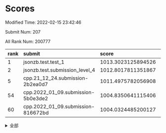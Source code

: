 # Scores

Modified Time: 2022-02-15 23:42:46

Submit Num: 207

All Rank Num: 200777

| rank |               submit               |       score        |       sigma        | pk_num |
| :--- | :--------------------------------- | :----------------- | :----------------- | :----- |
| 1    | jsonzb.test.test_1                 | 1013.3023125894526 | 0.8196447379418855 | 3875   |
| 2    | jsonzb.test.submission_level_4     | 1012.8017811351867 | 0.810800785738544  | 3880   |
| 5    | cpp.21_12_24.submission-2b2ea0d7   | 1011.4975782056908 | 0.7770999258689316 | 3883   |
| 54   | cpp.2022_01_09.submission-5b0e3de2 | 1004.8350641115406 | 0.7224571345282499 | 3879   |
| 60   | cpp.2022_01_09.submission-816672bd | 1004.0324485200127 | 0.7083142156554296 | 3883   |


<details>
<summary>全部</summary>

| rank |                 submit                 |       score        |       sigma        | pk_num |
| :--- | :------------------------------------- | :----------------- | :----------------- | :----- |
| 1    | jsonzb.test.test_1                     | 1013.3023125894526 | 0.8196447379418855 | 3875   |
| 2    | jsonzb.test.submission_level_4         | 1012.8017811351867 | 0.810800785738544  | 3880   |
| 3    | gobigger.level_3.submission_level_3_5  | 1012.4390714842774 | 0.7951510576255688 | 3883   |
| 4    | gobigger.level_3.submission_level_3_23 | 1011.8711294139179 | 0.779065370054214  | 3883   |
| 5    | cpp.21_12_24.submission-2b2ea0d7       | 1011.4975782056908 | 0.7770999258689316 | 3883   |
| 6    | gobigger.level_3.submission_level_3_26 | 1011.323820305962  | 0.7731086231739488 | 3879   |
| 7    | gobigger.level_3.submission_level_3_10 | 1011.2107978861842 | 0.7720718706602276 | 3888   |
| 8    | gobigger.level_3.submission_level_3_39 | 1011.2094415430482 | 0.763241259460639  | 3878   |
| 9    | gobigger.level_3.submission_level_3_30 | 1011.1158917704778 | 0.7643501824601912 | 3884   |
| 10   | gobigger.level_3.submission_level_3_31 | 1010.9009949744752 | 0.7650439555906972 | 3884   |
| 11   | gobigger.level_3.submission_level_3_35 | 1010.8602419470398 | 0.7672686194989391 | 3877   |
| 12   | gobigger.level_3.submission_level_3_16 | 1010.7534904710039 | 0.7614873049638965 | 3879   |
| 13   | gobigger.level_3.submission_level_3_29 | 1010.7251799687663 | 0.7677669025752127 | 3878   |
| 14   | gobigger.level_3.submission_level_3_9  | 1010.6893990339453 | 0.7885481068563819 | 3881   |
| 15   | gobigger.level_3.submission_level_3_21 | 1010.668977239193  | 0.7727759181813381 | 3877   |
| 16   | gobigger.level_3.submission_level_3_2  | 1010.6587111554687 | 0.7687240896908729 | 3881   |
| 17   | gobigger.level_3.submission_level_3_4  | 1010.6366332156863 | 0.7813322587785575 | 3878   |
| 18   | gobigger.level_3.submission_level_3_20 | 1010.6363514140266 | 0.7640514910325088 | 3884   |
| 19   | gobigger.level_3.submission_level_3_45 | 1010.5568208374236 | 0.7756306689795466 | 3882   |
| 20   | gobigger.level_3.submission_level_3_38 | 1010.4322102352593 | 0.7889607158173484 | 3878   |
| 21   | gobigger.level_3.submission_level_3_14 | 1010.3559219188663 | 0.7588921486631629 | 3890   |
| 22   | gobigger.level_3.submission_level_3_17 | 1010.1132037623748 | 0.7562388588862806 | 3880   |
| 23   | gobigger.level_3.submission_level_3_18 | 1010.09694878128   | 0.7560422872231722 | 3880   |
| 24   | gobigger.level_3.submission_level_3_42 | 1010.0584551482051 | 0.7410749325646224 | 3877   |
| 25   | gobigger.level_3.submission_level_3_8  | 1010.0271154264105 | 0.766034783076825  | 3885   |
| 26   | gobigger.level_3.submission_level_3_24 | 1010.0198549492358 | 0.7539595237562223 | 3879   |
| 27   | gobigger.level_3.submission_level_3_7  | 1009.9993723593698 | 0.7631577022328642 | 3881   |
| 28   | gobigger.level_3.submission_level_3_32 | 1009.9152700738246 | 0.7502952784105101 | 3876   |
| 29   | gobigger.level_3.submission_level_3_1  | 1009.7494459169004 | 0.7570955416065708 | 3875   |
| 30   | gobigger.level_3.submission_level_3_48 | 1009.740062256475  | 0.7597515000229591 | 3877   |
| 31   | gobigger.level_3.submission_level_3_41 | 1009.6978713389839 | 0.7672885694936104 | 3880   |
| 32   | gobigger.level_3.submission_level_3_15 | 1009.6617243503092 | 0.7434062923245027 | 3877   |
| 33   | gobigger.level_3.submission_level_3_28 | 1009.5456923339485 | 0.7634415745320848 | 3879   |
| 34   | gobigger.level_3.submission_level_3_49 | 1009.515323181709  | 0.7550899245130605 | 3880   |
| 35   | gobigger.level_3.submission_level_3_0  | 1009.4836428895118 | 0.8086342944549809 | 3884   |
| 36   | gobigger.level_3.submission_level_3_40 | 1009.4634543196227 | 0.7501281654122723 | 3881   |
| 37   | gobigger.level_3.submission_level_3_37 | 1009.4030145113253 | 0.737377105324179  | 3882   |
| 38   | gobigger.level_3.submission_level_3_12 | 1009.3606529664149 | 0.7540139892376654 | 3881   |
| 39   | gobigger.level_3.submission_level_3_11 | 1009.3522062874431 | 0.759655938113019  | 3877   |
| 40   | gobigger.level_3.submission_level_3_46 | 1009.3369016439922 | 0.7469438477590767 | 3888   |
| 41   | gobigger.level_3.submission_level_3_43 | 1009.2972760576895 | 0.734492113993292  | 3878   |
| 42   | gobigger.level_3.submission_level_3_47 | 1009.2947912845309 | 0.7409897923270686 | 3883   |
| 43   | gobigger.level_3.submission_level_3_19 | 1009.2830496965632 | 0.7359700479560862 | 3881   |
| 44   | gobigger.level_3.submission_level_3_34 | 1009.2298446553237 | 0.7581816123033007 | 3876   |
| 45   | gobigger.level_3.submission_level_3_3  | 1009.1814433013118 | 0.7848584437517955 | 3870   |
| 46   | gobigger.level_3.submission_level_3_6  | 1009.1100344065703 | 0.7448492916855494 | 3881   |
| 47   | gobigger.level_3.submission_level_3_36 | 1009.0922556696962 | 0.7269158944709201 | 3887   |
| 48   | gobigger.level_3.submission_level_3_44 | 1008.9358219003814 | 0.7348411182744692 | 3880   |
| 49   | gobigger.level_3.submission_level_3_25 | 1008.7192310897226 | 0.7447413226385294 | 3884   |
| 50   | gobigger.level_3.submission_level_3_13 | 1008.6535824433802 | 0.7428932853611846 | 3880   |
| 51   | gobigger.level_3.submission_level_3_22 | 1008.2871398749862 | 0.7534750324116971 | 3878   |
| 52   | gobigger.level_3.submission_level_3_27 | 1008.1340456137757 | 0.7252565969748872 | 3879   |
| 53   | gobigger.level_3.submission_level_3_33 | 1007.6085559682323 | 0.7216994870474578 | 3878   |
| 54   | cpp.2022_01_09.submission-5b0e3de2     | 1004.8350641115406 | 0.7224571345282499 | 3879   |
| 55   | gobigger.level_1.submission_level_1_20 | 1004.3920982958285 | 0.7238343313121807 | 3880   |
| 56   | gobigger.level_1.submission_level_1_43 | 1004.3148654408153 | 0.7161277919988349 | 3876   |
| 57   | gobigger.level_1.submission_level_1_41 | 1004.1247845172442 | 0.7135771761076375 | 3876   |
| 58   | gobigger.level_1.submission_level_1_12 | 1004.0890851894416 | 0.7252002595363972 | 3885   |
| 59   | gobigger.level_1.submission_level_1_24 | 1004.0455572747127 | 0.7174438274455038 | 3878   |
| 60   | cpp.2022_01_09.submission-816672bd     | 1004.0324485200127 | 0.7083142156554296 | 3883   |
| 61   | gobigger.level_1.submission_level_1_44 | 1003.9749446104502 | 0.7213536279686906 | 3874   |
| 62   | gobigger.level_1.submission_level_1_13 | 1003.9084663936924 | 0.7218996818459061 | 3882   |
| 63   | gobigger.level_1.submission_level_1_4  | 1003.8917537808791 | 0.7272759671802119 | 3882   |
| 64   | gobigger.level_1.submission_level_1_48 | 1003.891349757746  | 0.7356293019784695 | 3878   |
| 65   | gobigger.level_1.submission_level_1_30 | 1003.8865634225207 | 0.711804400193522  | 3881   |
| 66   | gobigger.level_1.submission_level_1_3  | 1003.8642252923955 | 0.7025795905551511 | 3882   |
| 67   | gobigger.level_1.submission_level_1_22 | 1003.8567948703183 | 0.7191134882483206 | 3883   |
| 68   | gobigger.level_1.submission_level_1_49 | 1003.788216521535  | 0.7084035377939908 | 3879   |
| 69   | gobigger.level_1.submission_level_1_47 | 1003.7844117824224 | 0.7274513010428018 | 3876   |
| 70   | gobigger.level_1.submission_level_1_35 | 1003.7575597630654 | 0.7131533954483625 | 3875   |
| 71   | gobigger.level_1.submission_level_1_9  | 1003.7424570505675 | 0.7236299266388219 | 3881   |
| 72   | gobigger.level_1.submission_level_1_26 | 1003.7146291962641 | 0.7034432920895534 | 3879   |
| 73   | gobigger.level_1.submission_level_1_1  | 1003.6690738760906 | 0.7030744121137489 | 3875   |
| 74   | gobigger.level_1.submission_level_1_36 | 1003.6680476013472 | 0.717122311120608  | 3875   |
| 75   | gobigger.level_1.submission_level_1_0  | 1003.627518523122  | 0.7074143115038716 | 3883   |
| 76   | gobigger.level_1.submission_level_1_18 | 1003.5835565902378 | 0.7168179048611351 | 3881   |
| 77   | gobigger.level_1.submission_level_1_34 | 1003.5330618635776 | 0.721031953945345  | 3878   |
| 78   | gobigger.level_1.submission_level_1_21 | 1003.4979696878244 | 0.7163377793528576 | 3876   |
| 79   | gobigger.level_1.submission_level_1_37 | 1003.4688287361748 | 0.7242387293471094 | 3876   |
| 80   | gobigger.level_1.submission_level_1_31 | 1003.4664987509847 | 0.7059800950865077 | 3885   |
| 81   | gobigger.level_1.submission_level_1_7  | 1003.3885912485332 | 0.7086245357851766 | 3881   |
| 82   | gobigger.level_1.submission_level_1_27 | 1003.3523716010387 | 0.7214501583363766 | 3880   |
| 83   | gobigger.level_1.submission_level_1_8  | 1003.3443466226006 | 0.7158075564287243 | 3884   |
| 84   | gobigger.level_1.submission_level_1_33 | 1003.3301535350789 | 0.721572423491336  | 3879   |
| 85   | gobigger.level_1.submission_level_1_17 | 1003.212845282299  | 0.7133016371352717 | 3883   |
| 86   | gobigger.level_1.submission_level_1_10 | 1003.1792329543794 | 0.7185640927298045 | 3881   |
| 87   | gobigger.level_1.submission_level_1_5  | 1003.1390463276342 | 0.7146754134690109 | 3880   |
| 88   | gobigger.level_1.submission_level_1_23 | 1003.1166220489905 | 0.7142597520958234 | 3879   |
| 89   | gobigger.level_1.submission_level_1_6  | 1003.1015457165082 | 0.7219506928628404 | 3881   |
| 90   | gobigger.level_1.submission_level_1_19 | 1003.085381282779  | 0.7206725834187021 | 3879   |
| 91   | gobigger.level_1.submission_level_1_2  | 1003.0538218965113 | 0.7137433209509649 | 3887   |
| 92   | gobigger.level_1.submission_level_1_40 | 1003.0266701055841 | 0.706326093065912  | 3881   |
| 93   | gobigger.level_1.submission_level_1_45 | 1002.6964228776452 | 0.7041467468818435 | 3885   |
| 94   | gobigger.level_1.submission_level_1_16 | 1002.5285873639905 | 0.7250632512953487 | 3881   |
| 95   | gobigger.level_1.submission_level_1_15 | 1002.516725186607  | 0.7104954996321252 | 3880   |
| 96   | gobigger.level_1.submission_level_1_39 | 1002.5030312438711 | 0.721602966153472  | 3884   |
| 97   | gobigger.level_1.submission_level_1_25 | 1002.4338583587997 | 0.7082607901419188 | 3876   |
| 98   | gobigger.level_1.submission_level_1_11 | 1002.2042824368081 | 0.7108013511751344 | 3879   |
| 99   | gobigger.level_1.submission_level_1_46 | 1002.1839150157414 | 0.699450555374348  | 3881   |
| 100  | gobigger.level_1.submission_level_1_28 | 1002.0178116304194 | 0.7137741346155771 | 3882   |
| 101  | gobigger.level_1.submission_level_1_32 | 1001.9742183495807 | 0.7189359449320868 | 3878   |
| 102  | gobigger.level_1.submission_level_1_38 | 1001.9632869172622 | 0.7086390607015838 | 3880   |
| 103  | gobigger.level_1.submission_level_1_14 | 1001.8980704766881 | 0.7116343601910364 | 3879   |
| 104  | gobigger.level_1.submission_level_1_29 | 1001.5495358095868 | 0.7213600458603582 | 3883   |
| 105  | gobigger.level_1.submission_level_1_42 | 1000.8134392913923 | 0.7246511028250899 | 3880   |
| 106  | gobigger.random.submission_random_25   | 997.7875147945615  | 0.7112869254172948 | 3879   |
| 107  | gobigger.random.submission_random_47   | 997.2878270273274  | 0.7168097400929461 | 3877   |
| 108  | gobigger.random.submission_random_21   | 996.9705104762878  | 0.7097846951394677 | 3874   |
| 109  | gobigger.random.submission_random_29   | 996.7736750567828  | 0.7037285663115571 | 3878   |
| 110  | gobigger.random.submission_random_12   | 996.7612988917211  | 0.7073742330999616 | 3877   |
| 111  | gobigger.random.submission_random_17   | 996.6811621042597  | 0.7112228125108897 | 3881   |
| 112  | gobigger.random.submission_random_4    | 996.6772836469887  | 0.7070712137488745 | 3878   |
| 113  | gobigger.random.submission_random_0    | 996.6751688068576  | 0.7180087980039378 | 3876   |
| 114  | gobigger.random.submission_random_10   | 996.6118383112629  | 0.7034297381892277 | 3879   |
| 115  | gobigger.random.submission_random_11   | 996.5666901038278  | 0.7160741512588077 | 3880   |
| 116  | gobigger.random.submission_random_37   | 996.4576890195691  | 0.7081717097335076 | 3883   |
| 117  | gobigger.random.submission_random_32   | 996.4546247931211  | 0.7215783188476912 | 3877   |
| 118  | gobigger.random.submission_random_16   | 996.352586262435   | 0.7120577725378556 | 3878   |
| 119  | gobigger.random.submission_random_40   | 996.3445192522283  | 0.7053396084881539 | 3877   |
| 120  | gobigger.random.submission_random_33   | 996.3164159295109  | 0.7174852922754729 | 3879   |
| 121  | gobigger.random.submission_random_28   | 996.2749909454343  | 0.7114746849839395 | 3884   |
| 122  | gobigger.random.submission_random_30   | 996.2072768943045  | 0.7100035402507188 | 3879   |
| 123  | gobigger.random.submission_random_43   | 996.2013308353854  | 0.7098962266227823 | 3878   |
| 124  | gobigger.random.submission_random_42   | 996.193854751765   | 0.7028624377668851 | 3876   |
| 125  | gobigger.random.submission_random_8    | 996.1655022083748  | 0.7023845517654371 | 3882   |
| 126  | gobigger.random.submission_random_1    | 996.1555867904071  | 0.7273341538578297 | 3878   |
| 127  | gobigger.random.submission_random_39   | 996.1463670481066  | 0.714659860183287  | 3878   |
| 128  | gobigger.random.submission_random_38   | 996.136037445104   | 0.7111501899381504 | 3879   |
| 129  | gobigger.random.submission_random_41   | 996.1236606621529  | 0.7200368316692937 | 3885   |
| 130  | gobigger.random.submission_random_34   | 996.1216622542972  | 0.7170663305673523 | 3888   |
| 131  | gobigger.random.submission_random_23   | 996.0160889201073  | 0.7073727070750232 | 3875   |
| 132  | gobigger.random.submission_random_2    | 996.0155045351179  | 0.7104263789555574 | 3876   |
| 133  | gobigger.random.submission_random_3    | 995.9236607205551  | 0.7059258182519682 | 3879   |
| 134  | gobigger.random.submission_random_31   | 995.8869460728502  | 0.7049518205216992 | 3877   |
| 135  | gobigger.random.submission_random_13   | 995.8636454223448  | 0.712305559297071  | 3884   |
| 136  | gobigger.random.submission_random_14   | 995.8396655742732  | 0.7079732138898861 | 3876   |
| 137  | gobigger.random.submission_random_18   | 995.8345468338807  | 0.7166739704174216 | 3881   |
| 138  | gobigger.random.submission_random_36   | 995.8261866761329  | 0.7264268365418235 | 3871   |
| 139  | gobigger.random.submission_random_24   | 995.813349481035   | 0.7127702185941989 | 3881   |
| 140  | gobigger.random.submission_random_48   | 995.7738139619523  | 0.7101181852954165 | 3884   |
| 141  | gobigger.random.submission_random_26   | 995.7370845890772  | 0.7390612317827936 | 3880   |
| 142  | gobigger.random.submission_random_46   | 995.6871384024389  | 0.7146797753265628 | 3873   |
| 143  | gobigger.random.submission_random_15   | 995.5470103543463  | 0.7183192145859264 | 3882   |
| 144  | gobigger.random.submission_random_5    | 995.5236837611628  | 0.7267854898024082 | 3875   |
| 145  | gobigger.random.submission_random_44   | 995.4562997557189  | 0.7119665408773714 | 3880   |
| 146  | gobigger.random.submission_random_7    | 995.3572289690596  | 0.7194258653433672 | 3881   |
| 147  | gobigger.random.submission_random_27   | 995.3233563662102  | 0.7045072771064125 | 3880   |
| 148  | gobigger.random.submission_random_6    | 995.2798852286546  | 0.7042606953999792 | 3881   |
| 149  | gobigger.random.submission_random_9    | 995.1993780289135  | 0.7092403080232101 | 3882   |
| 150  | gobigger.random.submission_random_49   | 995.1838412092227  | 0.7035076157323504 | 3878   |
| 151  | gobigger.random.submission_random_22   | 994.9853875810139  | 0.7196058750383515 | 3881   |
| 152  | gobigger.random.submission_random_20   | 994.9016815086509  | 0.7128765060333581 | 3875   |
| 153  | gobigger.random.submission_random_35   | 994.883112649622   | 0.70510898145586   | 3869   |
| 154  | gobigger.random.submission_random_19   | 994.848223302224   | 0.7112079117872205 | 3878   |
| 155  | gobigger.random.submission_random_45   | 994.6317039673182  | 0.7200922583473673 | 3880   |
| 156  | gobigger.level_2.submission_level_2_9  | 994.4897822753898  | 0.7307651939551522 | 3882   |
| 157  | gobigger.level_2.submission_level_2_31 | 994.4811361597843  | 0.7217875946285431 | 3878   |
| 158  | gobigger.level_2.submission_level_2_27 | 994.0834193429448  | 0.7294244657067214 | 3880   |
| 159  | gobigger.level_2.submission_level_2_2  | 994.0596223110923  | 0.7302999105836352 | 3876   |
| 160  | gobigger.level_2.submission_level_2_39 | 993.9644788308207  | 0.73682068123197   | 3877   |
| 161  | gobigger.level_2.submission_level_2_30 | 993.8637056495294  | 0.7372461408222132 | 3877   |
| 162  | gobigger.level_2.submission_level_2_37 | 993.3468336564587  | 0.7442608696334548 | 3882   |
| 163  | gobigger.level_2.submission_level_2_4  | 993.315473166111   | 0.7197271657474593 | 3880   |
| 164  | gobigger.level_2.submission_level_2_26 | 993.3148785585848  | 0.7428120378310527 | 3879   |
| 165  | gobigger.level_2.submission_level_2_6  | 993.2941371419156  | 0.739410672522663  | 3882   |
| 166  | gobigger.level_2.submission_level_2_1  | 992.9945962769924  | 0.7284127575909506 | 3879   |
| 167  | gobigger.level_2.submission_level_2_18 | 992.8698761431123  | 0.7322784877770665 | 3878   |
| 168  | gobigger.level_2.submission_level_2_49 | 992.8615397009111  | 0.742032762679839  | 3881   |
| 169  | gobigger.level_2.submission_level_2_34 | 992.806555498144   | 0.7295491320588361 | 3889   |
| 170  | gobigger.level_2.submission_level_2_46 | 992.6918164942233  | 0.7649561756096478 | 3882   |
| 171  | gobigger.level_2.submission_level_2_21 | 992.6536078850405  | 0.7496530415005596 | 3880   |
| 172  | gobigger.level_2.submission_level_2_23 | 992.5890748248539  | 0.7304291418418463 | 3883   |
| 173  | gobigger.level_2.submission_level_2_44 | 992.5255942491993  | 0.7493878606926108 | 3884   |
| 174  | gobigger.level_2.submission_level_2_10 | 992.3584957377616  | 0.7697528751351131 | 3878   |
| 175  | gobigger.level_2.submission_level_2_48 | 992.3526156191565  | 0.7532423669879815 | 3880   |
| 176  | gobigger.level_2.submission_level_2_16 | 992.351394094501   | 0.7384386601763427 | 3878   |
| 177  | gobigger.level_2.submission_level_2_38 | 992.2824511073827  | 0.7227955146174102 | 3882   |
| 178  | gobigger.level_2.submission_level_2_15 | 992.2023770250261  | 0.7429859255603785 | 3879   |
| 179  | gobigger.level_2.submission_level_2_29 | 992.1604638708191  | 0.751314168917854  | 3876   |
| 180  | gobigger.level_2.submission_level_2_33 | 992.0444372909953  | 0.7432190277222147 | 3880   |
| 181  | gobigger.level_2.submission_level_2_40 | 992.0407371793018  | 0.7223713844520415 | 3879   |
| 182  | gobigger.level_2.submission_level_2_45 | 991.9824132853521  | 0.7231777194372092 | 3879   |
| 183  | gobigger.level_2.submission_level_2_7  | 991.9508754794919  | 0.7574284266587608 | 3880   |
| 184  | gobigger.level_2.submission_level_2_36 | 991.8958093359417  | 0.7458931505625126 | 3883   |
| 185  | gobigger.level_2.submission_level_2_8  | 991.8426506749904  | 0.7374587525947416 | 3880   |
| 186  | gobigger.level_2.submission_level_2_12 | 991.7958654186492  | 0.7409992908472399 | 3883   |
| 187  | gobigger.level_2.submission_level_2_22 | 991.7585393179764  | 0.7381546577215802 | 3879   |
| 188  | gobigger.level_2.submission_level_2_28 | 991.683163482944   | 0.7514438504872983 | 3882   |
| 189  | gobigger.level_2.submission_level_2_24 | 991.4509222665666  | 0.7470754050791745 | 3873   |
| 190  | gobigger.level_2.submission_level_2_5  | 991.4355537025406  | 0.7436544787108657 | 3882   |
| 191  | gobigger.level_2.submission_level_2_32 | 991.3630575867516  | 0.7434284643664919 | 3880   |
| 192  | gobigger.level_2.submission_level_2_47 | 991.3619111641246  | 0.7487723304287827 | 3877   |
| 193  | gobigger.level_2.submission_level_2_25 | 991.2192552938047  | 0.742533636731394  | 3883   |
| 194  | gobigger.level_2.submission_level_2_43 | 991.1846005434694  | 0.7581829324768593 | 3875   |
| 195  | gobigger.level_2.submission_level_2_17 | 991.1643300425292  | 0.7715743156131688 | 3882   |
| 196  | gobigger.level_2.submission_level_2_14 | 991.1384720128087  | 0.7557485649441567 | 3884   |
| 197  | gobigger.level_2.submission_level_2_11 | 991.0126376783286  | 0.7573872986179612 | 3879   |
| 198  | gobigger.level_2.submission_level_2_19 | 990.9277286478324  | 0.7359549010311762 | 3877   |
| 199  | gobigger.level_2.submission_level_2_42 | 990.6362443474922  | 0.7661744459962283 | 3880   |
| 200  | gobigger.level_2.submission_level_2_41 | 990.61346048525    | 0.7768335275592397 | 3885   |
| 201  | gobigger.level_2.submission_level_2_13 | 990.5909653051662  | 0.7512899030097272 | 3884   |
| 202  | gobigger.level_2.submission_level_2_35 | 990.5835411964313  | 0.7600710552281791 | 3880   |
| 203  | gobigger.level_2.submission_level_2_0  | 990.4317969759868  | 0.7816976021988471 | 3874   |
| 204  | gobigger.level_2.submission_level_2_20 | 990.1721903057477  | 0.7576419659101046 | 3879   |
| 205  | gobigger.level_2.submission_level_2_3  | 990.0258229238344  | 0.7664609599540113 | 3883   |
| 206  | gobigger.none.submission_none_1        | 979.4188671814509  | 1.2492536136241186 | 3871   |
| 207  | gobigger.none.submission_none_0        | 976.3077278197575  | 1.4482098694721763 | 3880   |

</details>
